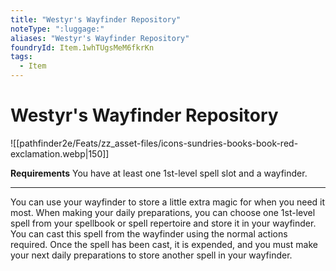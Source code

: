 ```yaml
---
title: "Westyr's Wayfinder Repository"
noteType: ":luggage:"
aliases: "Westyr's Wayfinder Repository"
foundryId: Item.1whTUgsMeM6fkrKn
tags:
  - Item
---
```


# Westyr's Wayfinder Repository
![[pathfinder2e/Feats/zz_asset-files/icons-sundries-books-book-red-exclamation.webp|150]]

**Requirements** You have at least one 1st-level spell slot and a wayfinder.

* * *

You can use your wayfinder to store a little extra magic for when you need it most. When making your daily preparations, you can choose one 1st-level spell from your spellbook or spell repertoire and store it in your wayfinder. You can cast this spell from the wayfinder using the normal actions required. Once the spell has been cast, it is expended, and you must make your next daily preparations to store another spell in your wayfinder.
